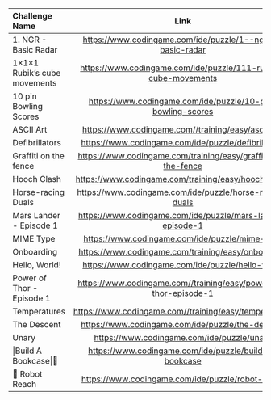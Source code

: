 | Challenge Name               |                               Link                               |
|:-----------------------------|:----------------------------------------------------------------:|
| 1. NGR - Basic Radar         |     https://www.codingame.com/ide/puzzle/1--ngr---basic-radar    |
| 1×1×1 Rubik’s cube movements |  https://www.codingame.com/ide/puzzle/111-rubiks-cube-movements  |
| 10 pin Bowling Scores        |    https://www.codingame.com/ide/puzzle/10-pin-bowling-scores    |
| ASCII Art                    |        https://www.codingame.com//training/easy/ascii-art        |
| Defibrillators               |       https://www.codingame.com/ide/puzzle/defibrillators        |
| Graffiti on the fence        |  https://www.codingame.com/training/easy/graffiti-on-the-fence   |
| Hooch Clash                  |       https://www.codingame.com/training/easy/hooch-clash        |
| Horse-racing Duals           |     https://www.codingame.com/ide/puzzle/horse-racing-duals      |
| Mars Lander - Episode 1      |    https://www.codingame.com/ide/puzzle/mars-lander-episode-1    |
| MIME Type                    |          https://www.codingame.com/ide/puzzle/mime-type          |
| Onboarding                   |        https://www.codingame.com/training/easy/onboarding        |
| Hello, World!                |         https://www.codingame.com/ide/puzzle/hello-world         |
| Power of Thor - Episode 1    | https://www.codingame.com//training/easy/power-of-thor-episode-1 |
| Temperatures                 |      https://www.codingame.com//training/easy/temperatures       |
| The Descent                  |         https://www.codingame.com/ide/puzzle/the-descent         |
| Unary                        |            https://www.codingame.com/ide/puzzle/unary            |
| \|Build A Bookcase\|🔨       |      https://www.codingame.com/ide/puzzle/build-a-bookcase       |
| 🤖 Robot Reach               |         https://www.codingame.com/ide/puzzle/robot-reach         |
